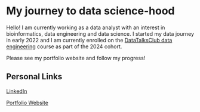 # My journey to data science-hood

Hello! I am currently working as a data analyst with an interest in bioinformatics, data engineering and data science. I started my data journey in early 2022 and I am currently enrolled on the [DataTalksClub data engineering](https://github.com/DataTalksClub/data-engineering-zoomcamp) course as part of the 2024 cohort. 

Please see my portfolio website and follow my progress!

## Personal Links

[LinkedIn](https://www.linkedin.com/in/jack-murray-7534131b3/)

[Portfolio Website](https://jackv-murray.github.io/)
